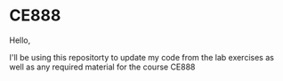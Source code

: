 # CE888
Hello,

I'll be using this repositorty to update my code from the lab exercises as well as any required material for the course CE888
